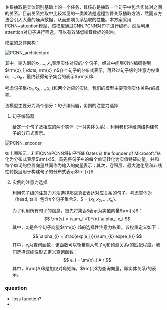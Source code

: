 ​	关系抽取是实体识别基础上的一个任务，其核心是抽取一个句子中包含实体对之间的关系。目前关系抽取中比较常见的一类做法是远程监督关系抽取方法，然而该方法会引入大量的噪声数据，从而影响关系抽取的性能。本方案采用PCNN+attention模型，该模型通过CNN/PCNN对句子进行编码，然后利用attention对句子进行筛选，可以有效降低噪音数据的影响。

模型的总体架构：

![PCNN_architecture](https://github.com/bifeng/nlp_paper_notes/raw/master/image/PCNN_architecture.png)

其中，输入层的$x_1, \dots, x_n$表示实体对应的$n$个句子，经过中间层CNN编码得到$\rm{x}_1,\dots, \rm{x}_n$各个句子的分布式表示，再经过句子级的注意力权重$\alpha_1, \dots, \alpha_n$，最终获得句子集合的表示$\rm{s}$.

考虑句子集$\{x_1,x_2,\dots,x_n\}$和两个对应的实体，我们的模型主要预测实体关系$r$的概率。

该模型主要分为两个部分：句子编码器，实例的注意力选择

1. 句子编码器

   给定一个句子及相应的两个实体（一对实体关系），利用卷积神经网络构建句子的分布式表示。

![PCNN_encoder](https://github.com/bifeng/nlp_paper_notes/raw/master/image/PCNN_encoder.png)

如上图所示，利用CNN/PCNN将句子"Bill Gates is the founder of Microsoft."转化为分布式表示$\rm{x}$。首先将句子中的每个单词转化为实值特征向量，并和每个单词的位置向量共同作为输入的向量表示；其次，卷积层、最大池化层和非线性转换层用于构建句子的分布式表示$\rm{x}$.

2. 实例的注意力选择

   利用句子级的注意力方法选择那些真正表达对应关系的句子。考虑实体对（head, tail）包含$n$个句子集合$S$，$S=\{x_1,x_2, \dots, x_n\}$.

   为了利用所有句子的信息，首先将集合$S$表示为实值向量$\rm{s}​$：
   $$
   \rm{s} = \sum_{i=1}^{n} \alpha_i x_i
   $$
   其中，$\alpha_{i}$是各个句子向量$\rm{x}_i$的选择性注意力权重。该权重定义如下：
   $$
   \alpha_{i} = \frac{exp(e_i)}{\sum_{k} exp(e_k)}
   $$
   其中，$e_i$为查询函数，该函数可以衡量输入句子$x_i$和预测关系$r​$的匹配程度。我们选择双线性形式定义查询函数：
   $$
   e_i = \rm{x}_i A r
   $$
   其中，$\rm{A}$是加权对角矩阵，$\rm{r}$为查询向量，即实体关系$r$的表示。

    

### question

+ loss function?
+ 